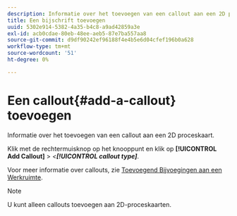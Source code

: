```yaml
---
description: Informatie over het toevoegen van een callout aan een 2D proceskaart.
title: Een bijschrift toevoegen
uuid: 5302e914-5382-4a35-b4c8-a9ad42859a3e
exl-id: acb0cdae-80eb-48ee-aeb5-87e7ba557aa8
source-git-commit: d9df90242ef96188f4e4b5e6d04cfef196b0a628
workflow-type: tm+mt
source-wordcount: '51'
ht-degree: 0%

---
```


# Een callout{#add-a-callout} toevoegen

Informatie over het toevoegen van een callout aan een 2D proceskaart.

Klik met de rechtermuisknop op het knooppunt en klik op **[!UICONTROL Add Callout]** > *&lt;**[!UICONTROL callout type]***.

Voor meer informatie over callouts, zie [Toevoegend Bijvoegingen aan een Werkruimte](../../../../home/c-get-started/c-vis/c-call-wkspc.md#concept-212b09e763044d938987b4a9c658adc0).

>[!NOTE]
>
>U kunt alleen callouts toevoegen aan 2D-proceskaarten.

